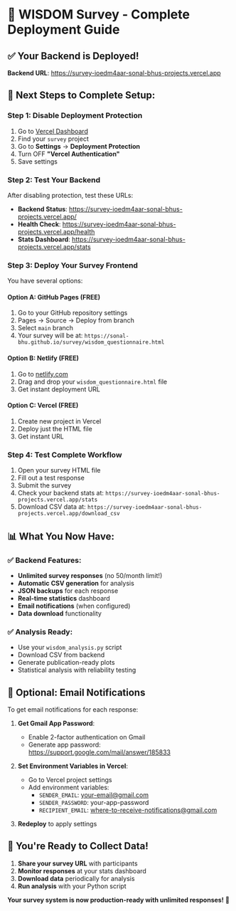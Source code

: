 # 🎉 WISDOM Survey - Complete Deployment Guide

## ✅ Your Backend is Deployed!
**Backend URL**: https://survey-ioedm4aar-sonal-bhus-projects.vercel.app

## 🔧 Next Steps to Complete Setup:

### Step 1: Disable Deployment Protection
1. Go to [Vercel Dashboard](https://vercel.com/dashboard)
2. Find your `survey` project
3. Go to **Settings** → **Deployment Protection**
4. Turn OFF **"Vercel Authentication"**
5. Save settings

### Step 2: Test Your Backend
After disabling protection, test these URLs:
- **Backend Status**: https://survey-ioedm4aar-sonal-bhus-projects.vercel.app/
- **Health Check**: https://survey-ioedm4aar-sonal-bhus-projects.vercel.app/health
- **Stats Dashboard**: https://survey-ioedm4aar-sonal-bhus-projects.vercel.app/stats

### Step 3: Deploy Your Survey Frontend
You have several options:

#### Option A: GitHub Pages (FREE)
1. Go to your GitHub repository settings
2. Pages → Source → Deploy from branch
3. Select `main` branch
4. Your survey will be at: `https://sonal-bhu.github.io/survey/wisdom_questionnaire.html`

#### Option B: Netlify (FREE)
1. Go to [netlify.com](https://netlify.com)
2. Drag and drop your `wisdom_questionnaire.html` file
3. Get instant deployment URL

#### Option C: Vercel (FREE)
1. Create new project in Vercel
2. Deploy just the HTML file
3. Get instant URL

### Step 4: Test Complete Workflow
1. Open your survey HTML file
2. Fill out a test response
3. Submit the survey
4. Check your backend stats at: `https://survey-ioedm4aar-sonal-bhus-projects.vercel.app/stats`
5. Download CSV data at: `https://survey-ioedm4aar-sonal-bhus-projects.vercel.app/download_csv`

## 📊 What You Now Have:

### ✅ Backend Features:
- **Unlimited survey responses** (no 50/month limit!)
- **Automatic CSV generation** for analysis
- **JSON backups** for each response
- **Real-time statistics** dashboard
- **Email notifications** (when configured)
- **Data download** functionality

### ✅ Analysis Ready:
- Use your `wisdom_analysis.py` script
- Download CSV from backend
- Generate publication-ready plots
- Statistical analysis with reliability testing

## 🎯 Optional: Email Notifications
To get email notifications for each response:

1. **Get Gmail App Password**:
   - Enable 2-factor authentication on Gmail
   - Generate app password: https://support.google.com/mail/answer/185833

2. **Set Environment Variables in Vercel**:
   - Go to Vercel project settings
   - Add environment variables:
     - `SENDER_EMAIL`: your-email@gmail.com
     - `SENDER_PASSWORD`: your-app-password
     - `RECIPIENT_EMAIL`: where-to-receive-notifications@gmail.com

3. **Redeploy** to apply settings

## 🚀 You're Ready to Collect Data!

1. **Share your survey URL** with participants
2. **Monitor responses** at your stats dashboard
3. **Download data** periodically for analysis
4. **Run analysis** with your Python script

**Your survey system is now production-ready with unlimited responses!** 🎉
